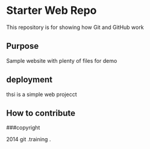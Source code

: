 # Starter Web Repo

This repository is for showing how Git and GitHub work

## Purpose

Sample website with plenty of files for demo

## deployment
thsi is a simple web projecct

## How to contribute

###copyright

2014 git .training .